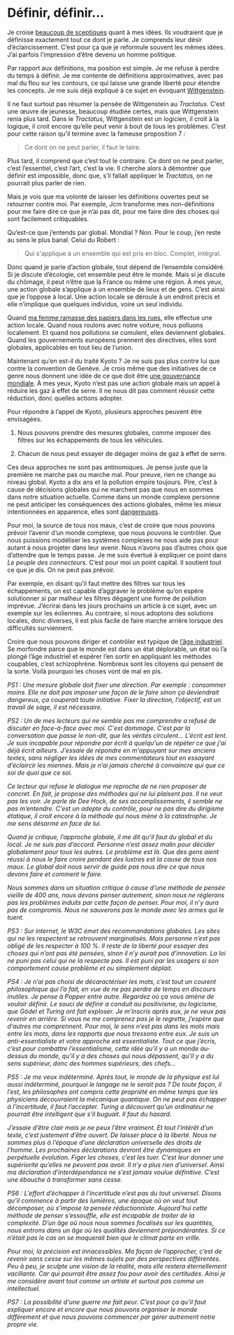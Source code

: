 # Définir, définir…

Je croise [beaucoup de sceptiques](http://blpwebzine.blogs.com/champg/2006/07/freemen_dbat_cr.html#more) quant à mes idées. Ils voudraient que je définisse exactement tout ce dont je parle. Je comprends leur désir d’éclaircissement. C’est pour ça que je reformule souvent les mêmes idées. J’ai parfois l’impression d’être devenu un homme politique.

Par rapport aux définitions, ma position est simple. Je me refuse à perdre du temps à définir. Je me contente de définitions approximatives, avec pas mal du flou sur les contours, ce qui laisse une grande liberté pour étendre les concepts. Je me suis déjà expliqué à ce sujet en évoquant [Wittgenstein](http://blog.tcrouzet.com/2006/07/13/internet-comme-territoire-ter/).

Il ne faut surtout pas résumer la pensée de Wittgenstein au *Tractatus*. C’est une œuvre de jeunesse, beaucoup étudiée certes, mais que Wittgenstein renia plus tard. Dans le *Tractatus*, Wittgenstein est un logicien, il croit à la logique, il croit encore qu’elle peut venir à bout de tous les problèmes. C’est pour cette raison qu’il termine avec la fameuse proposition 7 :

> Ce dont on ne peut parler, il faut le taire.

Plus tard, il comprend que c’est tout le contraire. Ce dont on ne peut parler, c’est l’essentiel, c’est l’art, c’est la vie. Il cherche alors à démontrer que définir est impossible, donc que, s’il fallait appliquer le *Tractatus,* on ne pourrait plus parler de rien.

Mais je vois que ma volonté de laisser les définitions ouvertes peut se retourner contre moi. Par exemple, Jcm transforme mes non-définitions pour me faire dire ce que je n’ai pas dit, pour me faire dire des choses qui sont facilement critiquables.

Qu’est-ce que j’entends par global. Mondial ? Non. Pour le coup, j’en reste au sens le plus banal. Celui du Robert :

> Qui s'applique à un ensemble qui est pris en bloc. Complet, intégral.

Donc quand je parle d’action globale, tout dépend de l’ensemble considéré. Si je discute d’écologie, cet ensemble peut être le monde. Mais si je discute du chômage, il peut n’être que la France ou même une région. À mes yeux, une action globale s’applique à un ensemble de lieux et de gens. C’est ainsi que je l’oppose à local. Une action locale se déroule à un endroit précis et elle n’implique que quelques individus, voire un seul individu.

Quand [ma femme ramasse des papiers dans les rues](http://blog.tcrouzet.com/2006/05/14/que-faire/), elle effectue une action locale. Quand nous roulons avec notre voiture, nous polluons localement. Et quand nos pollutions se cumulent, elles deviennent globales. Quand les gouvernements européens prennent des directives, elles sont globales, applicables en tout lieu de l’union.

Maintenant qu’en est-il du traité Kyoto ? Je ne suis pas plus contre lui que contre la convention de Genève. Je crois même que des initiatives de ce genre nous donnent une idée de ce que doit être [une gouvernance mondiale](http://blog.tcrouzet.com/2006/07/04/interdependance-ou-etat/). À mes yeux, Kyoto n’est pas une action globale mais un appel à réduire les gaz à effet de serre. Il ne nous dit pas comment réussir cette réduction, donc quelles actions adopter.

Pour répondre à l’appel de Kyoto, plusieurs approches peuvent être envisagées.

1. Nous pouvons prendre des mesures globales, comme imposer des filtres sur les échappements de tous les véhicules.

2. Chacun de nous peut essayer de dégager moins de gaz à effet de serre.

Ces deux approches ne sont pas antinomiques. Je pense juste que la première ne marche pas ou marche mal. Pour preuve, rien ne change au niveau global. Kyoto a dix ans et la pollution empire toujours. Pire, c’est à cause de décisions globales qui ne marchent pas que nous en sommes dans notre situation actuelle. Comme dans un monde complexe personne ne peut anticiper les conséquences des actions globales, même les mieux intentionnées en apparence, elles sont [dangereuses](http://blog.tcrouzet.com/2006/07/19/l%e2%80%99irresponsabilite-des-politiques-bis/).

Pour moi, la source de tous nos maux, c’est de croire que nous pouvons prévoir l’avenir d’un monde complexe, que nous pouvons le contrôler. Que nous puissions modéliser les systèmes complexes ne nous aide pas pour autant à nous projeter dans leur avenir. Nous n’avons pas d’autres choix que d’attendre que le temps passe. Je me suis évertué à expliquer ce point dans *Le peuple des connecteurs*. C’est pour moi un point capital. Il soutient tout ce que je dis. On ne peut pas prévoir.

Par exemple, en disant qu’il faut mettre des filtres sur tous les échappements, on est capable d’aggraver le problème qu’on espère solutionner si par malheur les filtres dégagent une forme de pollution imprévue. J’écrirai dans les jours prochains un article à ce sujet, avec un exemple sur les éoliennes. Au contraire, si nous adoptons des solutions locales, donc diverses, il est plus facile de faire marche arrière lorsque des difficultés surviennent.

Croire que nous pouvons diriger et contrôler est typique de [l’âge industriel](http://blog.tcrouzet.com/2006/07/31/je-suis%e2%80%a6-pas-encore-un-freemen/). Se morfondre parce que le monde est dans un état déplorable, un état où l’a plongé l’âge industriel et espérer l’en sortir en appliquant les méthodes coupables, c’est schizophrène. Nombreux sont les citoyens qui pensent de la sorte. Voilà pourquoi les choses vont de mal en pis.

*PS1 : Une mesure globale doit fixer une direction. Par exemple : consommer moins. Elle ne doit pas imposer une façon de le faire sinon ça deviendrait dangereux, ça couperait toute initiative. Fixer la direction, l’objectif, est un travail de sage, il est nécessaire.*

*PS2 : Un de mes lecteurs qui ne semble pas me comprendre a refusé de discuter en face-à-face avec moi. C'est dommage. C’est par la conversation que passe le non-dit, que les vérités circulent… L’écrit est lent. Je suis incapable pour répondre par écrit à quelqu'un de répéter ce que j'ai déjà écrit ailleurs. J'essaie de répondre en m'appuyant sur mes anciens textes, sans négliger les idées de mes commentateurs tout en essayant d’éclaircir les miennes. Mais je n’ai jamais cherché à convaincre qui que ce soi de quoi que ce soi.*

*Ce lecteur qui refuse le dialogue me reproche de ne rien proposer de concret. En fait, je propose des méthodes qui ne lui plaisent pas. Il ne veut pas les voir. Je parle de Dee Hock, de ses accomplissements, il semble ne pas m’entendre. C'est un adepte du contrôle, pour ne pas dire du dirigisme étatique, il croit encore à la méthode qui nous mène à la catastrophe. Je me sens désarmé en face de lui.*

*Quand je critique, l’approche globale, il me dit qu’il faut du global et du local. Je ne suis pas d’accord. Personne n’est assez malin pour décider globalement pour tous les autres. Le problème est là. Que des gens aient réussi à nous le faire croire pendant des lustres est la cause de tous nos maux. Le global doit nous servir de guide pas nous dire ce que nous devons faire et comment le faire.*

*Nous sommes dans un situation critique à cause d’une méthode de pensée vieille de 400 ans, nous devons penser autrement, sinon nous ne réglerons pas les problèmes induits par cette façon de penser. Pour moi, il n’y aura pas de compromis. Nous ne sauverons pas le monde avec les armes qui le tuent.*

*PS3 : Sur internet, le W3C émet des recommandations globales. Les sites qui ne les respectent se retrouvent marginalisés. Mais personne n’est pas obligé de les respecter à 100 %. Il reste de la liberté pour essayer des choses qui n’ont pas été pensées, sinon il n’y aurait pas d’innovation. La loi ne puni pas celui qui ne la respecte pas. Il est puni par les usagers si son comportement cause problème et ou simplement déplait.*

*PS4 : Je n’ai pas choisi de décaractériser les mots, c’est tout un courent philosophique qui l’a fait, en vue de ne pas perdre de temps en discours inutiles. Je pense à Popper entre autre. Regardez où ça vous amène de vouloir définir. Le souci de définir a conduit au positivisme, au logicisme, que Gödel et Turing ont fait exploser. Je m’inscris après eux, je ne veux pas revenir en arrière. Si vous ne me comprenez pas je le regrette, j’espère que d’autres me comprennent. Pour moi, le sens n’est pas dans les mots mais entre les mots, dans les rapports que nous tressons entre eux. Je suis un anti-essentialiste et votre approche est essentialiste. Tout ce que j’écris, c’est pour combattre l’essentialisme, cette idée qu’il y a un monde au-dessus du monde, qu’il y a des choses qui nous dépassent, qu’il y a du sens supérieur, donc des hommes supérieurs, des chefs…*

*PS5 : Je me veux indéterminé. Après tout, le monde de la physique est lui aussi indéterminé, pourquoi le langage ne le serait pas ? De toute façon, il l’est, les philosophes ont compris cette propriété en même temps que les physiciens découvraient la mécanique quantique. On ne peut pas échapper à l’incertitude, il faut l’accepter. Turing a découvert qu’un ordinateur ne pourrait être intelligent que s’il buguait. Il faut du hasard.*

*J’essaie d’être clair mais je ne peux l’être vraiment. Et tout l’intérêt d’un texte, c’est justement d’être ouvert. De laisser place à la liberté. Nous ne sommes plus à l’époque d’une déclaration universelle des droits de l’homme. Les prochaines déclarations devront être dynamiques en perpétuelle évolution. Figer les choses, c’est les tuer. C’est leur donner une supériorité qu’elles ne peuvent pas avoir. Il n’y a plus rien d’universel. Ainsi ma déclaration d’interdépendance ne s’est jamais voulue définitive. C’est une ébauche à transformer sans cesse.*

*PS6 : L’effort d’échapper à l’incertitude n’est pas du tout universel. Disons qu’il commence à partir des lumières, une époque où on veut tout décomposer, où s’impose la pensée réductionniste. Aujourd’hui cette méthode de penser s’essouffle, elle est incapable de traiter de la complexité. D’un âge où nous nous sommes focalisés sur les quantités, nous entrons dans un âge où les qualités deviennent prépondérantes. Si ce n’était pas le cas on se moquerait bien que le climat parte en vrille.* 

*Pour moi, la précision est innacessibles. Ma façon de l’approcher, c’est de revenir sans cesse sur les mêmes sujets par des perspectives différentes. Peu à peu, je sculpte une vision de la réalité, mais elle restera éternellement vacillante. Car qui pourrait être assez fou pour avoir des certitudes. Ainsi je me considère avant tout comme un artiste et surtout pas comme un intellectuel.*

*PS7 : La possibilité d'une guerre me fait peur. C’est pour ça qu’il faut expliquer encore et encore que nous pouvons organiser le monde différement et que nous pouvons commencer par gérer autrement notre propre vie.*